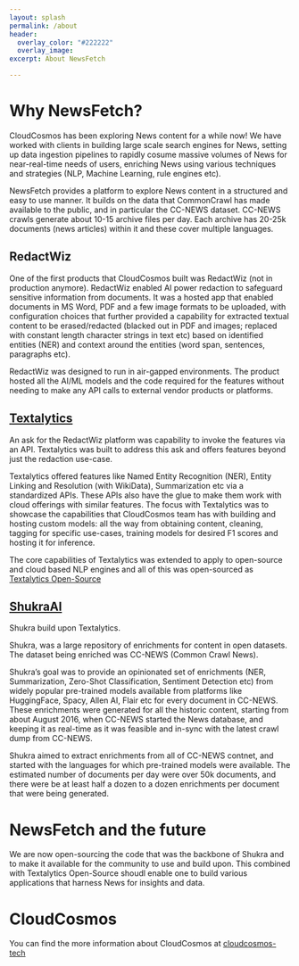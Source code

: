 ```yaml
---
layout: splash
permalink: /about
header:
  overlay_color: "#222222"
  overlay_image:
excerpt: About NewsFetch 

---
```


# Why NewsFetch?

CloudCosmos has been exploring News content for a while now! We have worked with clients in building large 
scale search engines for News, setting up data ingestion pipelines to rapidly cosume massive volumes of News 
for near-real-time needs of users, enriching News using various techniques and strategies (NLP, Machine Learning, 
rule engines etc).

NewsFetch provides a platform to explore News content in a structured and easy to use manner. It builds on the 
data that CommonCrawl has made available to the public, and in particular the CC-NEWS dataset. CC-NEWS crawls generate
about 10-15 archive files per day. Each archive has 20-25k documents (news articles) within it and these cover 
multiple languages. 

## RedactWiz

One of the first products that CloudCosmos built was RedactWiz (not in production anymore).
RedactWiz enabled AI power redaction to safeguard sensitive information from documents. It was a hosted 
app that enabled documents in MS Word, PDF and a few image formats to be uploaded, with configuration choices 
that further provided a capability for extracted textual content to be erased/redacted (blacked out in PDF 
and images; replaced with constant length character strings in text etc) based on identified entities (NER) and 
context around the entities (word span, sentences, paragraphs etc).

RedactWiz was designed to run in air-gapped environments. The product hosted all the AI/ML models and the code 
required for the features without needing to make any API calls to external vendor products or platforms.

## [Textalytics](https://www.textalytics.tech/)

An ask for the RedactWiz platform was capability to invoke the features via an API. Textalytics was built to 
address this ask and offers features beyond just the redaction use-case.

Textalytics offered features like Named Entity Recognition (NER), Entity Linking and Resolution (with WikiData), 
Summarization etc via a standardized APIs. These APIs also have the glue to make them work with cloud offerings 
with similar features. The focus with Textalytics was to showcase the capabilities that CloudCosmos team has with 
building and hosting custom models: all the way from obtaining content, cleaning, tagging for specific use-cases, 
training models for desired F1 scores and hosting it for inference.

The core capabilities of Textalytics was extended to apply to open-source and cloud based NLP engines and all of 
this was open-sourced as [Textalytics Open-Source](https://github.com/textalytics)

## [ShukraAI](https://www.shukra.ai/)

Shukra build upon Textalytics.

Shukra, was a large repository of enrichments for content in open datasets. The dataset being enriched was 
CC-NEWS (Common Crawl News).

Shukra’s goal was to provide an opinionated set of enrichments (NER, Summarization, Zero-Shot Classification, 
Sentiment Detection etc) from widely popular pre-trained models available from platforms like HuggingFace, Spacy, 
Allen AI, Flair etc for every document in CC-NEWS. These enrichments were generated for all the historic content, 
starting from about August 2016, when CC-NEWS started the News database, and keeping it as real-time as it was 
feasible and in-sync with the latest crawl dump from CC-NEWS.

Shukra aimed to extract enrichments from all of CC-NEWS contnet, and started with the languages for 
which pre-trained models were available. The estimated number of documents per day were over 50k documents, and 
there were be at least half a dozen to a dozen enrichments per document that were being generated.

# NewsFetch and the future

We are now open-sourcing the code that was the backbone of Shukra and to make it available for the community 
to use and build upon. This combined with Textalytics Open-Source shoudl enable one to build various applications 
that harness News for insights and data. 

# CloudCosmos

You can find the more information about CloudCosmos at [cloudcosmos-tech](https://cloudcosmos.tech/)


[cloudcosmos-tech]: https://cloudcosmos.tech
[newsfetch-github]: https://github.com/newsfetch